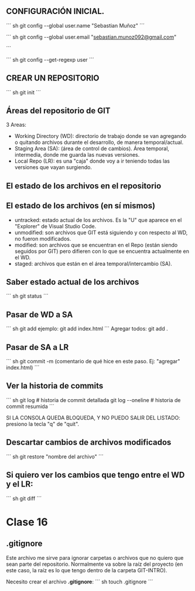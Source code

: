 ## CONFIGURACIÓN INICIAL.

<!-- Setear nombre de usuario-->
´´´ sh
git config --global user.name "Sebastian Muñoz"
´´´

<!-- Setear email -->
´´´ sh
git config --global user.email "sebastian.munoz092@gmail.com"

´´´


<!-- Verificar qué datos se ingresaron -->
´´´ sh
git config --get-regexp user
´´´


## CREAR UN REPOSITORIO 
<!-- Iniciar repositorio -->
´´´ sh
git init
´´´

## Áreas del repositorio de GIT

3 Areas:

 * Working Directory (WD): directorio de trabajo donde se van agregando o quitando archivos durante el desarrollo, de manera temporal/actual.
 * Staging Area (SA): (área de control de cambios). Área temporal, intermedia, donde me guarda las nuevas versiones.
 * Local Repo (LR): es una "caja" donde voy a ir teniendo todas las versiones que vayan surgiendo. 


## El estado de los archivos en el repositorio



## El estado de los archivos (en sí mismos)

* untracked: estado actual de los archivos. Es la "U" que aparece en el "Explorer" de Visual Studio Code.
* unmodified: son archivos que GIT está siguiendo y con respecto al WD, no fueron modificados. 
* modified: son archivos que se encuentran en el Repo (están siendo seguidos por GIT) pero difieren con lo que se encuentra actualmente en el WD.
* staged: archivos que están en el área temporal/intercambio (SA). 

## Saber estado actual de los archivos
´´´ sh
git status
´´´

## Pasar de WD a SA 
´´´ sh
git add <nombre archivo>
ejemplo: git add index.html
´´´
Agregar todos: git add .

## Pasar de SA a LR
´´´ sh
git commit -m (comentario de qué hice en este paso. Ej: "agregar" index.html)
´´´
## Ver la historia de commits
´´´ sh
git log # historia de commit detallada
git log --oneline  # historia de commit resumida
´´´

SI LA CONSOLA QUEDA BLOQUEDA, Y NO PUEDO SALIR DEL LISTADO: presiono la tecla "q" de "quit".

## Descartar cambios de archivos modificados
´´´ sh
git restore "nombre del archivo"
´´´

## Si quiero ver los cambios que tengo entre el WD y el LR:
´´´ sh
git diff 
´´´

# Clase 16

## .gitignore
Este archivo me sirve para ignorar carpetas o archivos que no quiero que sean parte del repositorio. Normalmente va sobre la raíz del proyecto (en este caso, la raíz es lo que tengo dentro de la carpeta GIT-INTRO).

Necesito crear el archivo **.gitignore**: 
´´´ sh
touch .gitignore
´´´


